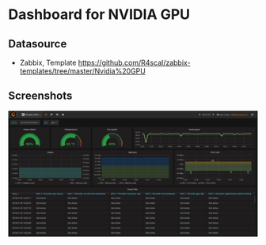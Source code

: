 # Dashboard for NVIDIA GPU

##  Datasource

- Zabbix, Template https://github.com/R4scal/zabbix-templates/tree/master/Nvidia%20GPU

## Screenshots

![Full Screen](https://github.com/R4scal/grafana-dashboards/raw/master/Nvidia%20GPU/screenshots/full.png)
